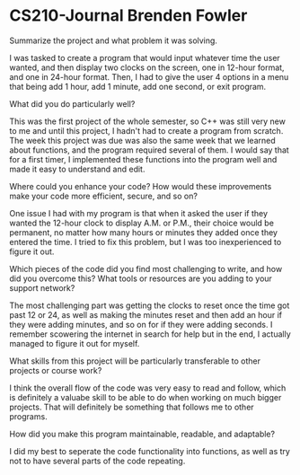 # CS210-Journal Brenden Fowler


Summarize the project and what problem it was solving.

I was tasked to create a program that would input whatever time the user wanted, and then display two clocks on the screen, one in 12-hour format, and one in 24-hour format. Then, I had to give the user 4 options in a menu that being add 1 hour, add 1 minute, add one second, or exit program. 


What did you do particularly well?

This was the first project of the whole semester, so C++ was still very new to me and until this project, I hadn't had to create a program from scratch. The week this project was due was also the same week that we learned about functions, and the program required several of them. I would say that for a first timer, I implemented these functions into the program well and made it easy to understand and edit.

Where could you enhance your code? How would these improvements make your code more efficient, secure, and so on?

One issue I had with my program is that when it asked the user if they wanted the 12-hour clock to display A.M. or P.M., their choice would be permanent, no matter how many hours or minutes they added once they entered the time. I tried to fix this problem, but I was too inexperienced to figure it out.

Which pieces of the code did you find most challenging to write, and how did you overcome this? What tools or resources are you adding to your support network?

The most challenging part was getting the clocks to reset once the time got past 12 or 24, as well as making the minutes reset and then add an hour if they were adding minutes, and so on for if they were adding seconds. I remember scowering the internet in search for help but in the end, I actually managed to figure it out for myself.

What skills from this project will be particularly transferable to other projects or course work?

I think the overall flow of the code was very easy to read and follow, which is definitely a valuabe skill to be able to do when working on much bigger projects. That will definitely be something that follows me to other programs.

How did you make this program maintainable, readable, and adaptable?

I did my best to seperate the code functionality into functions, as well as try not to have several parts of the code repeating.
